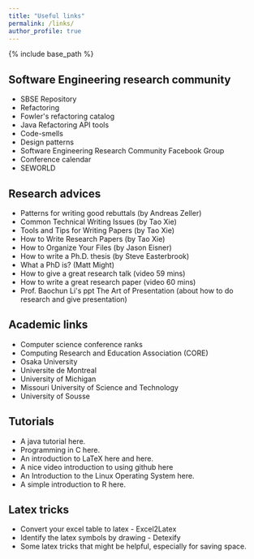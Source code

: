 ```yaml
---
title: "Useful links"
permalink: /links/
author_profile: true
---
```


{% include base_path %}


## Software Engineering research community

* SBSE Repository
* Refactoring
* Fowler's refactoring catalog
* Java Refactoring API tools
* Code-smells
* Design patterns
* Software Engineering Research Community Facebook Group
* Conference calendar
* SEWORLD



## Research advices

* Patterns for writing good rebuttals (by Andreas Zeller)
* Common Technical Writing Issues (by Tao Xie)
* Tools and Tips for Writing Papers (by Tao Xie)
* How to Write Research Papers (by Tao Xie)
* How to Organize Your Files (by Jason Eisner)
* How to write a Ph.D. thesis (by Steve Easterbrook)
* What a PhD is? (Matt Might)
* How to give a great research talk (video 59 mins)
* How to write a great research paper (video 60 mins)
* Prof. Baochun Li's ppt The Art of Presentation (about how to do research and give presentation)



## Academic links

* Computer science conference ranks
* Computing Research and Education Association (CORE)
* Osaka University
* Universite de Montreal
* University of Michigan
* Missouri University of Science and Technology
* University of Sousse

 
## Tutorials

* A java tutorial here.
* Programming in C here.
* An introduction to LaTeX here and here.
* A nice video introduction to using github here
* An Introduction to the Linux Operating System here.
* A simple introduction to R here.

 
## Latex tricks

* Convert your excel table to latex - Excel2Latex
* Identify the latex symbols by drawing - Detexify
* Some latex tricks that might be helpful, especially for saving space.

 


